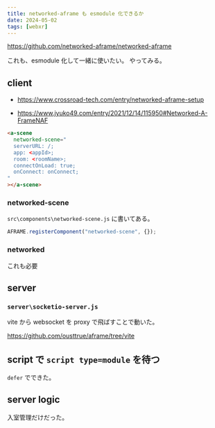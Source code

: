 ```yaml
---
title: networked-aframe も esmodule 化できるか
date: 2024-05-02
tags: [webxr]
---
```


https://github.com/networked-aframe/networked-aframe

これも、esmodule 化して一緒に使いたい。
やってみる。

## client

- https://www.crossroad-tech.com/entry/networked-aframe-setup

- https://www.jyuko49.com/entry/2021/12/14/115950#Networked-A-FrameNAF

```html
<a-scene
  networked-scene="
  serverURL: /;
  app: <appId>;
  room: <roomName>;
  connectOnLoad: true;
  onConnect: onConnect;
"
></a-scene>
```

### networked-scene

`src\components\networked-scene.js` に書いてある。

```js
AFRAME.registerComponent("networked-scene", {});
```

### networked

これも必要

## server

### `server\socketio-server.js`

vite から websocket を proxy で飛ばすことで動いた。

https://github.com/ousttrue/aframe/tree/vite

## script で `script type=module` を待つ

`defer` でできた。

## server logic

入室管理だけだった。
